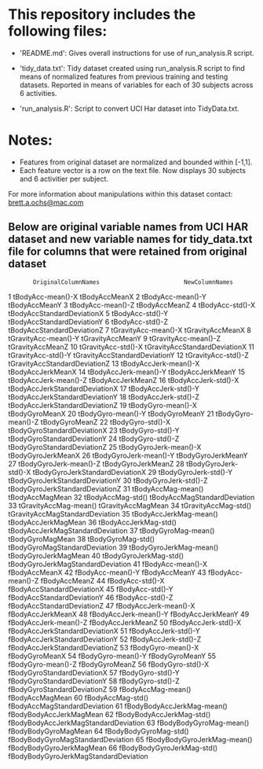 This repository includes the following files:
=========================================

- 'README.md': Gives overall instructions for use of run_analysis.R script.

- 'tidy_data.txt': Tidy dataset created using run_analysis.R script to find means of normalized features from previous training and testing datasets. Reported in means of variables for each of 30 subjects across 6 activities.

- 'run_analysis.R': Script to convert UCI Har dataset into TidyData.txt.

Notes: 
======
- Features from original dataset are normalized and bounded within [-1,1].
- Each feature vector is a row on the text file. Now displays 30 subjects and 6 activitier per subject.

For more information about manipulations within this dataset contact: brett.a.ochs@mac.com

## Below are original variable names from UCI HAR dataset and new variable names for tidy_data.txt file for columns that were retained from original dataset

           OriginalColumnNames                        NewColumnNames
1            tBodyAcc-mean()-X                         tBodyAccMeanX
2            tBodyAcc-mean()-Y                         tBodyAccMeanY
3            tBodyAcc-mean()-Z                         tBodyAccMeanZ
4             tBodyAcc-std()-X            tBodyAccStandardDeviationX
5             tBodyAcc-std()-Y            tBodyAccStandardDeviationY
6             tBodyAcc-std()-Z            tBodyAccStandardDeviationZ
7         tGravityAcc-mean()-X                      tGravityAccMeanX
8         tGravityAcc-mean()-Y                      tGravityAccMeanY
9         tGravityAcc-mean()-Z                      tGravityAccMeanZ
10         tGravityAcc-std()-X         tGravityAccStandardDeviationX
11         tGravityAcc-std()-Y         tGravityAccStandardDeviationY
12         tGravityAcc-std()-Z         tGravityAccStandardDeviationZ
13       tBodyAccJerk-mean()-X                     tBodyAccJerkMeanX
14       tBodyAccJerk-mean()-Y                     tBodyAccJerkMeanY
15       tBodyAccJerk-mean()-Z                     tBodyAccJerkMeanZ
16        tBodyAccJerk-std()-X        tBodyAccJerkStandardDeviationX
17        tBodyAccJerk-std()-Y        tBodyAccJerkStandardDeviationY
18        tBodyAccJerk-std()-Z        tBodyAccJerkStandardDeviationZ
19          tBodyGyro-mean()-X                        tBodyGyroMeanX
20          tBodyGyro-mean()-Y                        tBodyGyroMeanY
21          tBodyGyro-mean()-Z                        tBodyGyroMeanZ
22           tBodyGyro-std()-X           tBodyGyroStandardDeviationX
23           tBodyGyro-std()-Y           tBodyGyroStandardDeviationY
24           tBodyGyro-std()-Z           tBodyGyroStandardDeviationZ
25      tBodyGyroJerk-mean()-X                    tBodyGyroJerkMeanX
26      tBodyGyroJerk-mean()-Y                    tBodyGyroJerkMeanY
27      tBodyGyroJerk-mean()-Z                    tBodyGyroJerkMeanZ
28       tBodyGyroJerk-std()-X       tBodyGyroJerkStandardDeviationX
29       tBodyGyroJerk-std()-Y       tBodyGyroJerkStandardDeviationY
30       tBodyGyroJerk-std()-Z       tBodyGyroJerkStandardDeviationZ
31          tBodyAccMag-mean()                       tBodyAccMagMean
32           tBodyAccMag-std()          tBodyAccMagStandardDeviation
33       tGravityAccMag-mean()                    tGravityAccMagMean
34        tGravityAccMag-std()       tGravityAccMagStandardDeviation
35      tBodyAccJerkMag-mean()                   tBodyAccJerkMagMean
36       tBodyAccJerkMag-std()      tBodyAccJerkMagStandardDeviation
37         tBodyGyroMag-mean()                      tBodyGyroMagMean
38          tBodyGyroMag-std()         tBodyGyroMagStandardDeviation
39     tBodyGyroJerkMag-mean()                  tBodyGyroJerkMagMean
40      tBodyGyroJerkMag-std()     tBodyGyroJerkMagStandardDeviation
41           fBodyAcc-mean()-X                         fBodyAccMeanX
42           fBodyAcc-mean()-Y                         fBodyAccMeanY
43           fBodyAcc-mean()-Z                         fBodyAccMeanZ
44            fBodyAcc-std()-X            fBodyAccStandardDeviationX
45            fBodyAcc-std()-Y            fBodyAccStandardDeviationY
46            fBodyAcc-std()-Z            fBodyAccStandardDeviationZ
47       fBodyAccJerk-mean()-X                     fBodyAccJerkMeanX
48       fBodyAccJerk-mean()-Y                     fBodyAccJerkMeanY
49       fBodyAccJerk-mean()-Z                     fBodyAccJerkMeanZ
50        fBodyAccJerk-std()-X        fBodyAccJerkStandardDeviationX
51        fBodyAccJerk-std()-Y        fBodyAccJerkStandardDeviationY
52        fBodyAccJerk-std()-Z        fBodyAccJerkStandardDeviationZ
53          fBodyGyro-mean()-X                        fBodyGyroMeanX
54          fBodyGyro-mean()-Y                        fBodyGyroMeanY
55          fBodyGyro-mean()-Z                        fBodyGyroMeanZ
56           fBodyGyro-std()-X           fBodyGyroStandardDeviationX
57           fBodyGyro-std()-Y           fBodyGyroStandardDeviationY
58           fBodyGyro-std()-Z           fBodyGyroStandardDeviationZ
59          fBodyAccMag-mean()                       fBodyAccMagMean
60           fBodyAccMag-std()          fBodyAccMagStandardDeviation
61  fBodyBodyAccJerkMag-mean()               fBodyBodyAccJerkMagMean
62   fBodyBodyAccJerkMag-std()  fBodyBodyAccJerkMagStandardDeviation
63     fBodyBodyGyroMag-mean()                  fBodyBodyGyroMagMean
64      fBodyBodyGyroMag-std()     fBodyBodyGyroMagStandardDeviation
65 fBodyBodyGyroJerkMag-mean()              fBodyBodyGyroJerkMagMean
66  fBodyBodyGyroJerkMag-std() fBodyBodyGyroJerkMagStandardDeviation
